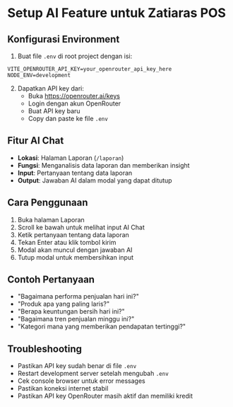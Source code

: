 # Setup AI Feature untuk Zatiaras POS

## Konfigurasi Environment

1. Buat file `.env` di root project dengan isi:
```env
VITE_OPENROUTER_API_KEY=your_openrouter_api_key_here
NODE_ENV=development
```

2. Dapatkan API key dari:
   - Buka https://openrouter.ai/keys
   - Login dengan akun OpenRouter
   - Buat API key baru
   - Copy dan paste ke file `.env`

## Fitur AI Chat

- **Lokasi**: Halaman Laporan (`/laporan`)
- **Fungsi**: Menganalisis data laporan dan memberikan insight
- **Input**: Pertanyaan tentang data laporan
- **Output**: Jawaban AI dalam modal yang dapat ditutup

## Cara Penggunaan

1. Buka halaman Laporan
2. Scroll ke bawah untuk melihat input AI Chat
3. Ketik pertanyaan tentang data laporan
4. Tekan Enter atau klik tombol kirim
5. Modal akan muncul dengan jawaban AI
6. Tutup modal untuk membersihkan input

## Contoh Pertanyaan

- "Bagaimana performa penjualan hari ini?"
- "Produk apa yang paling laris?"
- "Berapa keuntungan bersih hari ini?"
- "Bagaimana tren penjualan minggu ini?"
- "Kategori mana yang memberikan pendapatan tertinggi?"

## Troubleshooting

- Pastikan API key sudah benar di file `.env`
- Restart development server setelah mengubah `.env`
- Cek console browser untuk error messages
- Pastikan koneksi internet stabil
- Pastikan API key OpenRouter masih aktif dan memiliki kredit

